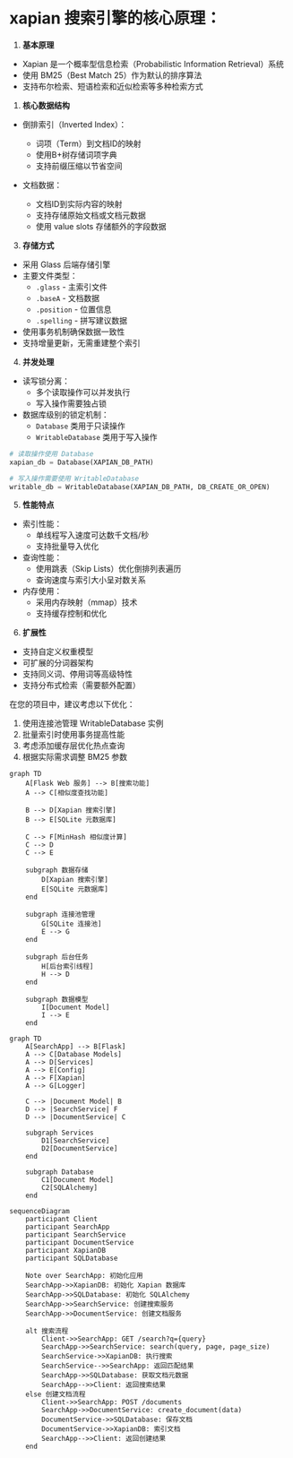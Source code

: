 # xapian 搜索引擎的核心原理：

1. **基本原理**
- Xapian 是一个概率型信息检索（Probabilistic Information Retrieval）系统
- 使用 BM25（Best Match 25）作为默认的排序算法
- 支持布尔检索、短语检索和近似检索等多种检索方式

1. **核心数据结构**
- 倒排索引（Inverted Index）：
  - 词项（Term）到文档ID的映射
  - 使用B+树存储词项字典
  - 支持前缀压缩以节省空间

- 文档数据：
  - 文档ID到实际内容的映射
  - 支持存储原始文档或文档元数据
  - 使用 value slots 存储额外的字段数据

3. **存储方式**
- 采用 Glass 后端存储引擎
- 主要文件类型：
  - `.glass` - 主索引文件
  - `.baseA` - 文档数据
  - `.position` - 位置信息
  - `.spelling` - 拼写建议数据
- 使用事务机制确保数据一致性
- 支持增量更新，无需重建整个索引

4. **并发处理**
- 读写锁分离：
  - 多个读取操作可以并发执行
  - 写入操作需要独占锁
- 数据库级别的锁定机制：
  - `Database` 类用于只读操作
  - `WritableDatabase` 类用于写入操作

```python
# 读取操作使用 Database
xapian_db = Database(XAPIAN_DB_PATH)

# 写入操作需要使用 WritableDatabase
writable_db = WritableDatabase(XAPIAN_DB_PATH, DB_CREATE_OR_OPEN)
```

5. **性能特点**
- 索引性能：
  - 单线程写入速度可达数千文档/秒
  - 支持批量导入优化
- 查询性能：
  - 使用跳表（Skip Lists）优化倒排列表遍历
  - 查询速度与索引大小呈对数关系
- 内存使用：
  - 采用内存映射（mmap）技术
  - 支持缓存控制和优化

6. **扩展性**
- 支持自定义权重模型
- 可扩展的分词器架构
- 支持同义词、停用词等高级特性
- 支持分布式检索（需要额外配置）

在您的项目中，建议考虑以下优化：
1. 使用连接池管理 WritableDatabase 实例
2. 批量索引时使用事务提高性能
3. 考虑添加缓存层优化热点查询
4. 根据实际需求调整 BM25 参数

```mermaid
graph TD
    A[Flask Web 服务] --> B[搜索功能]
    A --> C[相似度查找功能]

    B --> D[Xapian 搜索引擎]
    B --> E[SQLite 元数据库]

    C --> F[MinHash 相似度计算]
    C --> D
    C --> E

    subgraph 数据存储
        D[Xapian 搜索引擎]
        E[SQLite 元数据库]
    end

    subgraph 连接池管理
        G[SQLite 连接池]
        E --> G
    end

    subgraph 后台任务
        H[后台索引线程]
        H --> D
    end

    subgraph 数据模型
        I[Document Model]
        I --> E
    end
```

```mermaid
graph TD
    A[SearchApp] --> B[Flask]
    A --> C[Database Models]
    A --> D[Services]
    A --> E[Config]
    A --> F[Xapian]
    A --> G[Logger]

    C --> |Document Model| B
    D --> |SearchService| F
    D --> |DocumentService| C

    subgraph Services
        D1[SearchService]
        D2[DocumentService]
    end

    subgraph Database
        C1[Document Model]
        C2[SQLAlchemy]
    end
```

```mermaid
sequenceDiagram
    participant Client
    participant SearchApp
    participant SearchService
    participant DocumentService
    participant XapianDB
    participant SQLDatabase

    Note over SearchApp: 初始化应用
    SearchApp->>XapianDB: 初始化 Xapian 数据库
    SearchApp->>SQLDatabase: 初始化 SQLAlchemy
    SearchApp->>SearchService: 创建搜索服务
    SearchApp->>DocumentService: 创建文档服务

    alt 搜索流程
        Client->>SearchApp: GET /search?q={query}
        SearchApp->>SearchService: search(query, page, page_size)
        SearchService->>XapianDB: 执行搜索
        SearchService-->>SearchApp: 返回匹配结果
        SearchApp->>SQLDatabase: 获取文档元数据
        SearchApp-->>Client: 返回搜索结果
    else 创建文档流程
        Client->>SearchApp: POST /documents
        SearchApp->>DocumentService: create_document(data)
        DocumentService->>SQLDatabase: 保存文档
        DocumentService->>XapianDB: 索引文档
        SearchApp-->>Client: 返回创建结果
    end
```